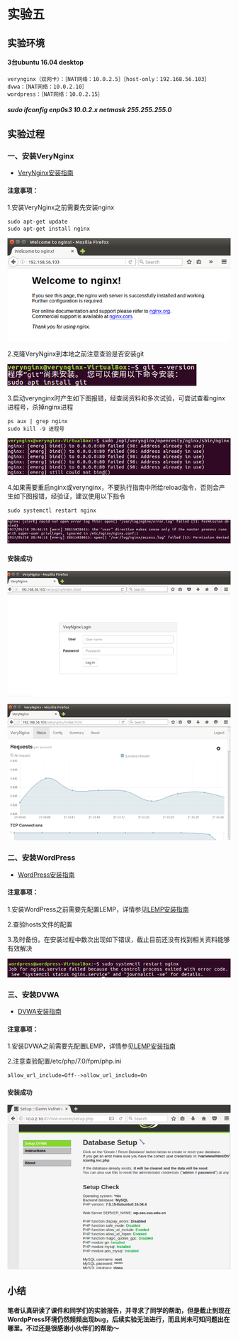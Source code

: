 # 实验五

## 实验环境

#### 3台ubuntu 16.04 desktop 
```
verynginx（双网卡）：［NAT网络：10.0.2.5］［host-only：192.168.56.103］
dvwa：［NAT网络：10.0.2.10］
wordpress：［NAT网络：10.0.2.15］

```
##### sudo ifconfig enp0s3 10.0.2.x netmask 255.255.255.0

## 实验过程

### 一、安装VeryNginx

* [VeryNginx安装指南](https://github.com/alexazhou/VeryNginx/blob/master/readme_zh.md)

#### 注意事项：

1.安装VeryNginx之前需要先安装nginx
```
sudo apt-get update
sudo apt-get install nginx
```
![](pic/nginx.png)

2.克隆VeryNginx到本地之前注意查验是否安装git

![](pic/git.png)

3.启动verynginx时产生如下图报错，经查阅资料和多次试验，可尝试查看nginx进程号，杀掉nginx进程
```
ps aux | grep nginx
sudo kill -9 进程号
```
![](pic/start_problem.png)

4.如果需要重启nginx或verynginx，不要执行指南中所给reload指令，否则会产生如下图报错，经验证，建议使用以下指令
```
sudo systemctl restart nginx
```
![](pic/reload_error.png)

#### 安装成功

![](pic/success1.png)

![](pic/success2.png)

### 二、安装WordPress

* [WordPress安装指南](https://www.digitalocean.com/community/tutorials/how-to-install-wordpress-with-lemp-on-ubuntu-16-04)

#### 注意事项：

1.安装WordPress之前需要先配置LEMP，详情参见[LEMP安装指南](https://www.digitalocean.com/community/tutorials/how-to-install-linux-nginx-mysql-php-lemp-stack-in-ubuntu-16-04)

2.查验hosts文件的配置

3.及时备份。在安装过程中数次出现如下错误，截止目前还没有找到相关资料能够有效解决

![](pic/code_error.png)

### 三、安装DVWA

* [DVWA安装指南](https://github.com/ethicalhack3r/DVWA/blob/master/README.md)

#### 注意事项：

1.安装DVWA之前需要先配置LEMP，详情参见[LEMP安装指南](https://www.digitalocean.com/community/tutorials/how-to-install-linux-nginx-mysql-php-lemp-stack-in-ubuntu-16-04)

2.注意查验配置/etc/php/7.0/fpm/php.ini
```
allow_url_include=Off-->allow_url_include=On
```
#### 安装成功

![](pic/dvwa.png)

## 小结

#### 笔者认真研读了课件和同学们的实验报告，并寻求了同学的帮助，但是截止到现在WordpPress环境仍然频频出现bug，后续实验无法进行，而且尚未可知问题出在哪里。不过还是很感谢小伙伴们的帮助～


